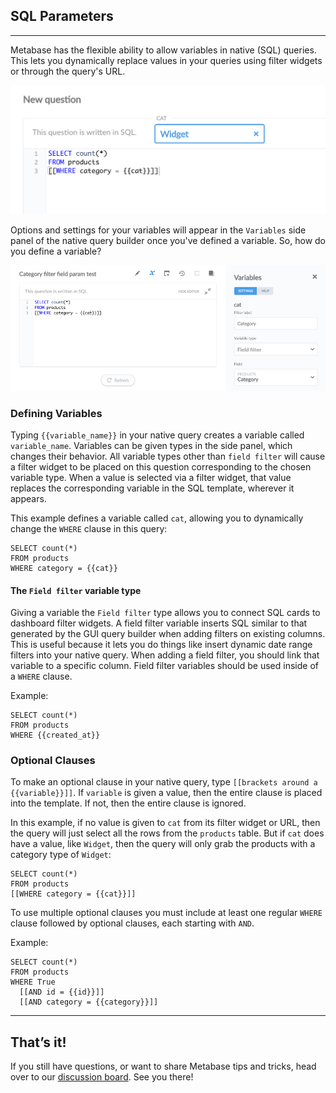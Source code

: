 ## SQL Parameters
---
Metabase has the flexible ability to allow variables in native (SQL) queries. This lets you dynamically replace values in your queries using filter widgets or through the query's URL.

![Variables](images/sql-parameters/02-widget.png)

Options and settings for your variables will appear in the `Variables` side panel of the native query builder once you've defined a variable. So, how do you define a variable?

![Variables](images/sql-parameters/01-variables.png)

### Defining Variables
Typing `{{variable_name}}` in your native query creates a variable called `variable_name`. Variables can be given types in the side panel, which changes their behavior. All variable types other than `field filter` will cause a filter widget to be placed on this question corresponding to the chosen variable type. When a value is selected via a filter widget, that value replaces the corresponding variable in the SQL template, wherever it appears.

This example defines a variable called `cat`, allowing you to dynamically change the `WHERE` clause in this query:
```
SELECT count(*)
FROM products
WHERE category = {{cat}}
```

#### The `Field filter` variable type
Giving a variable the `Field filter` type allows you to connect SQL cards to dashboard filter widgets. A field filter variable inserts SQL similar to that generated by the GUI query builder when adding filters on existing columns. This is useful because it lets you do things like insert dynamic date range filters into your native query. When adding a field filter, you should link that variable to a specific column. Field filter variables should be used inside of a `WHERE` clause.

Example:
```
SELECT count(*)
FROM products
WHERE {{created_at}}
```

### Optional Clauses
To make an optional clause in your native query, type  `[[brackets around a {{variable}}]]`. If `variable` is given a value, then the entire clause is placed into the template. If not, then the entire clause is ignored.

In this example, if no value is given to `cat` from its filter widget or URL, then the query will just select all the rows from the `products` table. But if `cat` does have a value, like `Widget`, then the query will only grab the products with a category type of `Widget`:
```
SELECT count(*)
FROM products
[[WHERE category = {{cat}}]]
```

To use multiple optional clauses you must include at least one regular `WHERE` clause followed by optional clauses, each starting with `AND`.

Example:
```
SELECT count(*)
FROM products
WHERE True
  [[AND id = {{id}}]]
  [[AND category = {{category}}]]
```

---

## That’s it!
If you still have questions, or want to share Metabase tips and tricks, head over to our [discussion board](http://discourse.metabase.com/). See you there!
